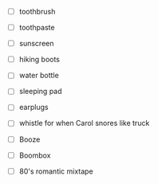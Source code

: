- [ ] toothbrush
- [ ] toothpaste
- [ ] sunscreen
- [ ] hiking boots
- [ ] water bottle
- [ ] sleeping pad
- [ ] earplugs
- [ ] whistle for when Carol snores like truck
- [ ] Booze
- [ ] Boombox
- [ ] 80's romantic mixtape

